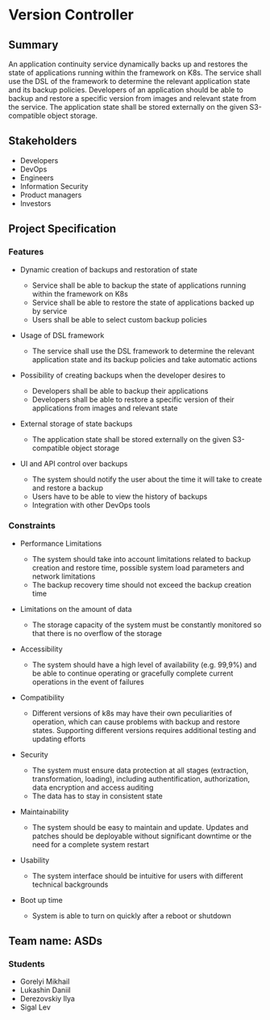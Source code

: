 # Version Controller

## Summary

An application continuity service dynamically backs up and restores the state of applications running within the framework on K8s. The service shall use the DSL of the framework to determine the relevant application state and its backup policies. Developers of an application should be able to backup and restore a specific version from images and relevant state from the service. The application state shall be stored externally on the given S3-compatible object storage.

## Stakeholders

* Developers
* DevOps
* Engineers
* Information Security
* Product managers
* Investors

## Project Specification

### Features

* Dynamic creation of backups and restoration of state
  * Service shall be able to backup the state of applications running within the framework on K8s
  * Service shall be able to restore the state of applications backed up by service
  * Users shall be able to select custom backup policies

* Usage of DSL framework
  * The service shall use the DSL framework to determine the relevant application state and its backup policies and take automatic actions

* Possibility of creating backups when the developer desires to
  *  Developers shall be able to backup their applications
  *  Developers shall be able to restore a specific version of their applications from images and relevant state

* External storage of state backups
  * The application state shall be stored externally on the given S3-compatible object storage

* UI and API control over backups
  *  The system should notify the user about the time it will take to create and restore a backup
  *  Users have to be able to view the history of backups
  *  Integration with other DevOps tools
 
### Constraints

* Performance Limitations
  * The system should take into account limitations related to backup creation and restore time, possible system load parameters and network limitations
  * The backup recovery time should not exceed the backup creation time

* Limitations on the amount of data
  * The storage capacity of the system must be constantly monitored so that there is no overflow of the storage

* Accessibility
  * The system should have a high level of availability (e.g. 99,9%) and be able to continue operating or gracefully complete current operations in the event of failures

* Compatibility
  * Different versions of k8s may have their own peculiarities of operation, which can cause problems with backup and restore states. Supporting different versions requires additional testing and updating efforts

* Security
  * The system must ensure data protection at all stages (extraction, transformation, loading), including authentification, authorization, data encryption and access auditing
  * The data has to stay in consistent state

* Maintainability
  * The system should be easy to maintain and update. Updates and patches should be deployable without significant downtime or the need for a complete system restart

* Usability
  * The system interface should be intuitive for users with different technical backgrounds

* Boot up time
  * System is able to turn on quickly after a reboot or shutdown

## Team name: ASDs

### Students

* Gorelyi Mikhail
* Lukashin Daniil
* Derezovskiy Ilya
* Sigal Lev 
